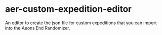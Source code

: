 # aer-custom-expedition-editor
An editor to create the json file for custom expeditions that you can import into the Aeons End Randomizer.
